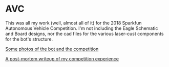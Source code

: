 # AVC

This was all my work (well, almost all of it) for the 2018 Sparkfun Autonomous Vehicle Competition. I'm not including the Eagle Schematic and Board designs, nor the cad files for the various laser-cust components for the bot's structure.

[Some photos of the bot and the competition](doc/images)

[A post-mortem writeup of my competition experience](doc/avc-post-mortem.txt)


